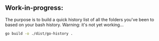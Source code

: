 ## Work-in-progress:
The purpose is to build a quick history list of all the folders you've been to based on your bash history.
Warning: it's not yet working... 
```bash
go build -o ./dist/go-history .
```
